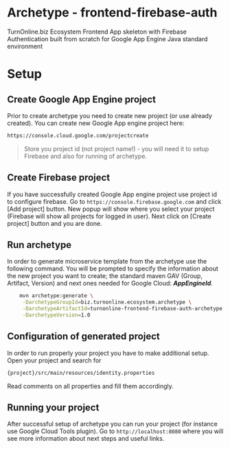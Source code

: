 # Archetype - frontend-firebase-auth
TurnOnline.biz Ecosystem Frontend App skeleton with Firebase Authentication built from scratch for Google App Engine Java standard environment

# Setup
## Create Google App Engine project
Prior to create archetype you need to create new project (or use already created). You can create new Google App engine project here:

```bash
https://console.cloud.google.com/projectcreate
```

> Store you project id (not project name!) - you will need it to setup Firebase and also for running of archetype.

## Create Firebase project
If you have successfully created Google App engine project use project id to configure firebase. Go to `https://console.firebase.google.com`
and click [Add project] button. New popup will show where you select your project (Firebase will show all projects for logged in user).
Next click on [Create project] button and you are done.

## Run archetype
In order to generate microservice template from the archetype use the following command. You will be prompted to specify the information 
about the new project you want to create; the standard maven GAV (Group, Artifact, Version) and next ones needed for Google Cloud: **_AppEngineId_**.

```bash
    mvn archetype:generate \
     -DarchetypeGroupId=biz.turnonline.ecosystem.archetype \
     -DarchetypeArtifactId=turnonline-frontend-firebase-auth-archetype \
     -DarchetypeVersion=1.0
```

## Configuration of generated project
In order to run properly your project you have to make additional setup. Open your project and search for 
```bash
{project}/src/main/resources/identity.properties
```
Read comments on all properties and fill them accordingly. 

## Running your project
After successful setup of archetype you can run your project (for instance use Google Cloud Tools plugin). Go to 
`http://localhost:8080` where you will see more information about next steps and useful links.
